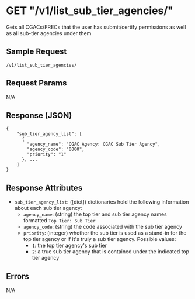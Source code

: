 # GET "/v1/list\_sub\_tier\_agencies/"
Gets all CGACs/FRECs that the user has submit/certify permissions as well as all sub-tier agencies under them

## Sample Request
`/v1/list_sub_tier_agencies/`

## Request Params
N/A

## Response (JSON)
```
{
    "sub_tier_agency_list": [
      {
        "agency_name": "CGAC Agency: CGAC Sub Tier Agency",
        "agency_code": "0000",
        "priority": "1"
      }, ...
    ]
}
```

## Response Attributes
- `sub_tier_agency_list`: ([dict]) dictionaries hold the following information about each sub tier agency:
    - `agency_name`: (string) the top tier and sub tier agency names formatted `Top Tier: Sub Tier`
    - `agency_code`: (string) the code associated with the sub tier agency
    - `priority`: (integer) whether the sub tier is used as a stand-in for the top tier agency or if it's truly a sub tier agency. Possible values:
        - `1`: the top tier agency's sub tier
        - `2`: a true sub tier agency that is contained under the indicated top tier agency

## Errors
N/A